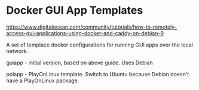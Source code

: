 # Docker GUI App Templates

https://www.digitalocean.com/community/tutorials/how-to-remotely-access-gui-applications-using-docker-and-caddy-on-debian-9

A set of templace docker configurations for running GUI apps over the local network.

guiapp - initial version, based on above guide. Uses Debian

polapp - PlayOnLinux template. Switch to Ubuntu because Debian doesn't have a PlayOnLinux package.